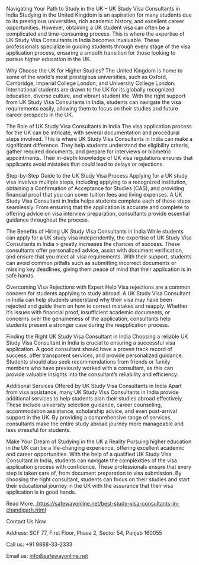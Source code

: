 Navigating Your Path to Study in the UK – UK Study Visa Consultants in India Studying in the United Kingdom is an aspiration for many students due to its prestigious universities, rich academic history, and excellent career opportunities. However, obtaining a UK student visa can often be a complicated and time-consuming process. This is where the expertise of UK Study Visa Consultants in India becomes invaluable. These professionals specialize in guiding students through every stage of the visa application process, ensuring a smooth transition for those looking to pursue higher education in the UK.

Why Choose the UK for Higher Studies? The United Kingdom is home to some of the world’s most prestigious universities, such as Oxford, Cambridge, Imperial College London, and University College London. International students are drawn to the UK for its globally recognized education, diverse culture, and vibrant student life. With the right support from UK Study Visa Consultants in India, students can navigate the visa requirements easily, allowing them to focus on their studies and future career prospects in the UK.

The Role of UK Study Visa Consultants in India The visa application process for the UK can be intricate, with several documentation and procedural steps involved. This is where UK Study Visa Consultants in India can make a significant difference. They help students understand the eligibility criteria, gather required documents, and prepare for interviews or biometric appointments. Their in-depth knowledge of UK visa regulations ensures that applicants avoid mistakes that could lead to delays or rejections.

Step-by-Step Guide to the UK Study Visa Process Applying for a UK study visa involves multiple steps, including applying to a recognized institution, obtaining a Confirmation of Acceptance for Studies (CAS), and providing financial proof that you can cover tuition fees and living expenses. A UK Study Visa Consultant in India helps students complete each of these steps seamlessly. From ensuring that the application is accurate and complete to offering advice on visa interview preparation, consultants provide essential guidance throughout the process.

The Benefits of Hiring UK Study Visa Consultants in India While students can apply for a UK study visa independently, the expertise of UK Study Visa Consultants in India » greatly increases the chances of success. These consultants offer personalized advice, assist with document verification, and ensure that you meet all visa requirements. With their support, students can avoid common pitfalls such as submitting incorrect documents or missing key deadlines, giving them peace of mind that their application is in safe hands.

Overcoming Visa Rejections with Expert Help Visa rejections are a common concern for students applying to study abroad. A UK Study Visa Consultant in India can help students understand why their visa may have been rejected and guide them on how to correct mistakes and reapply. Whether it’s issues with financial proof, insufficient academic documents, or concerns over the genuineness of the application, consultants help students present a stronger case during the reapplication process.

Finding the Right UK Study Visa Consultant in India Choosing a reliable UK Study Visa Consultant in India is crucial to ensuring a successful visa application. A good consultant should have a proven track record of success, offer transparent services, and provide personalized guidance. Students should also seek recommendations from friends or family members who have previously worked with a consultant, as this can provide valuable insights into the consultant’s reliability and efficiency.

Additional Services Offered by UK Study Visa Consultants in India Apart from visa assistance, many UK Study Visa Consultants in India provide additional services to help students plan their studies abroad effectively. These include university selection guidance, career counseling, accommodation assistance, scholarship advice, and even post-arrival support in the UK. By providing a comprehensive range of services, consultants make the entire study abroad journey more manageable and less stressful for students.

Make Your Dream of Studying in the UK a Reality Pursuing higher education in the UK can be a life-changing experience, offering excellent academic and career opportunities. With the help of a qualified UK Study Visa Consultant in India, students can navigate the complexities of the visa application process with confidence. These professionals ensure that every step is taken care of, from document preparation to visa submission. By choosing the right consultant, students can focus on their studies and start their educational journey in the UK with the assurance that their visa application is in good hands.

Read More...https://safewayonline.net/best-study-visa-consultants-in-chandigarh.html

Contact Us Now

Address: SCF 77, First Floor, Phase 2, Sector 54, Punjab 160055

Call us: +91 9888-33-2333

Email us: info@safewayonline.net 
